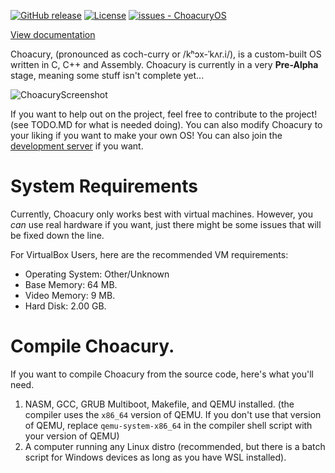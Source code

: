 [![GitHub release](https://img.shields.io/github/release/Pineconium/ChoacuryOS?include_prereleases=&sort=semver&color=blue)](https://github.com/Pineconium/ChoacuryOS/releases/)
[![License](https://img.shields.io/badge/License-GPL--3.0-blue)](#license)
[![issues - ChoacuryOS](https://img.shields.io/github/issues/Pineconium/ChoacuryOS)](https://github.com/Pineconium/ChoacuryOS/issues)

[View documentation](https://teamchoacury.github.io/docs/)

Choacury, (pronounced as coch-curry or /kʰɔx-ˈkʌr.i/), is a custom-built OS written in C, C++ and Assembly. Choacury is currently in a very **Pre-Alpha** stage, meaning some stuff isn't complete yet...

![ChoacuryScreenshot](https://raw.githubusercontent.com/Pineconium/ChoacuryOS/main/choacuryscreenshot.png)

If you want to help out on the project, feel free to contribute to the project! (see TODO.MD for what is needed doing). You can also modify Choacury to your liking if you want to make your own OS! You can also join the [development server](https://discord.gg/qhgDWrzCvg) if you want.

# System Requirements
Currently, Choacury only works best with virtual machines. However, you *can* use real hardware if you want, just there might be some issues that will be fixed down the line.

For VirtualBox Users, here are the recommended VM requirements:
- Operating System: Other/Unknown
- Base Memory: 64 MB.
- Video Memory: 9 MB.
- Hard Disk: 2.00 GB.

# Compile Choacury.
If you want to compile Choacury from the source code, here's what you'll need.
1. NASM, GCC, GRUB Multiboot, Makefile, and QEMU installed. (the compiler uses the `x86_64` version of QEMU. If you don't use that version of QEMU, replace `qemu-system-x86_64` in the compiler shell script with your version of QEMU)
2. A computer running any Linux distro (recommended, but there is a batch script for Windows devices as long as you have WSL installed).

